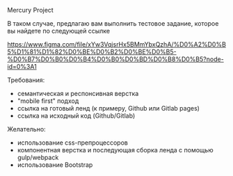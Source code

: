 Mercury Project

В таком случае, предлагаю вам выполнить тестовое задание, которое вы найдете по
следующей ссылке

https://www.figma.com/file/xYw3VqjsrHx5BMmYbxQzhA/%D0%A2%D0%B5%D1%81%D1%82%D0%BE%D0%B2%D0%BE%D0%B5-%D0%B7%D0%B0%D0%B4%D0%B0%D0%BD%D0%B8%D0%B5?node-id=0%3A1

Требования:

- семантическая и респонсивная верстка
- "mobile first" подход
- ссылка на готовый ленд (к примеру, Github или Gitlab pages)
- ссылка на исходный код (Github/Gitlab)

Желательно:

- использование css-препроцессоров
- компонентная верстка и последующая сборка ленда с помощью gulp/webpack
- использование Bootstrap
